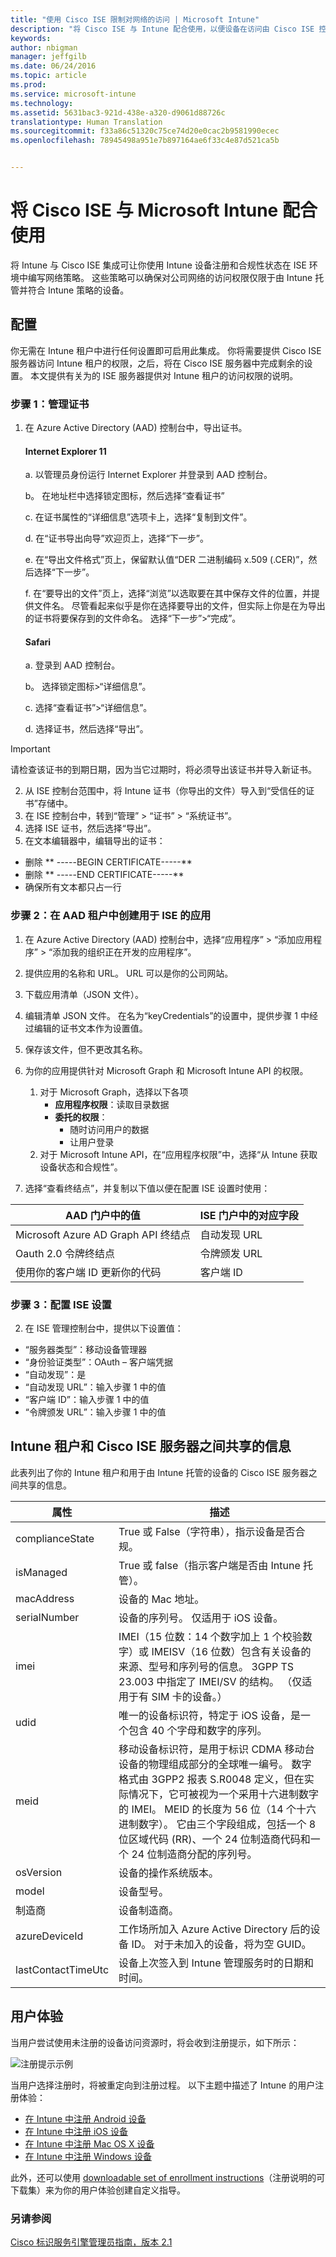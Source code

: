 ```yaml
---
title: "使用 Cisco ISE 限制对网络的访问 | Microsoft Intune"
description: "将 Cisco ISE 与 Intune 配合使用，以便设备在访问由 Cisco ISE 控制的 WiFi 和 VPN 前已注册 Intune 并且符合策略。"
keywords: 
author: nbigman
manager: jeffgilb
ms.date: 06/24/2016
ms.topic: article
ms.prod: 
ms.service: microsoft-intune
ms.technology: 
ms.assetid: 5631bac3-921d-438e-a320-d9061d88726c
translationtype: Human Translation
ms.sourcegitcommit: f33a86c51320c75ce74d20e0cac2b9581990ecec
ms.openlocfilehash: 78945498a951e7b897164ae6f33c4e87d521ca5b


---
```


# 将 Cisco ISE 与 Microsoft Intune 配合使用
将 Intune 与 Cisco ISE 集成可让你使用 Intune 设备注册和合规性状态在 ISE 环境中编写网络策略。 这些策略可以确保对公司网络的访问权限仅限于由 Intune 托管并符合 Intune 策略的设备。 

## 配置

你无需在 Intune 租户中进行任何设置即可启用此集成。 你将需要提供 Cisco ISE 服务器访问 Intune 租户的权限，之后，将在 Cisco ISE 服务器中完成剩余的设置。 本文提供有关为的 ISE 服务器提供对 Intune 租户的访问权限的说明。 

### 步骤 1：管理证书
1. 在 Azure Active Directory (AAD) 控制台中，导出证书。 

    #### Internet Explorer 11
        
    a. 以管理员身份运行 Internet Explorer 并登录到 AAD 控制台。
  
    b。 在地址栏中选择锁定图标，然后选择“查看证书”
    
    c. 在证书属性的“详细信息”选项卡上，选择“复制到文件”。

    d. 在“证书导出向导”欢迎页上，选择“下一步”。 

    e. 在“导出文件格式”页上，保留默认值“DER 二进制编码 x.509 (.CER)”，然后选择“下一步”。  

    f. 在“要导出的文件”页上，选择“浏览”以选取要在其中保存文件的位置，并提供文件名。 尽管看起来似乎是你在选择要导出的文件，但实际上你是在为导出的证书将要保存到的文件命名。 选择“下一步”&gt;“完成”。

    #### Safari
    
    a. 登录到 AAD 控制台。

    b。 选择锁定图标&gt;“详细信息”。
    
    c. 选择“查看证书”&gt;“详细信息”。

    d. 选择证书，然后选择“导出”。  


> [!IMPORTANT]
> 请检查该证书的到期日期，因为当它过期时，将必须导出该证书并导入新证书。

    

2. 从 ISE 控制台范围中，将 Intune 证书（你导出的文件）导入到“受信任的证书”存储中。
3. 在 ISE 控制台中，转到“管理” > “证书” > “系统证书”。
4. 选择 ISE 证书，然后选择“导出”。
5. 在文本编辑器中，编辑导出的证书：
 - 删除 ** -----BEGIN CERTIFICATE-----**
 - 删除 ** -----END CERTIFICATE-----**
 - 确保所有文本都只占一行

### 步骤 2：在 AAD 租户中创建用于 ISE 的应用
1. 在 Azure Active Directory (AAD) 控制台中，选择“应用程序” > “添加应用程序” > “添加我的组织正在开发的应用程序”。
2. 提供应用的名称和 URL。 URL 可以是你的公司网站。
3. 下载应用清单（JSON 文件）。
4. 编辑清单 JSON 文件。 在名为“keyCredentials”的设置中，提供步骤 1 中经过编辑的证书文本作为设置值。
5. 保存该文件，但不更改其名称。
6. 为你的应用提供针对 Microsoft Graph 和 Microsoft Intune API 的权限。
    1. 对于 Microsoft Graph，选择以下各项
        - **应用程序权限**：读取目录数据
        - **委托的权限**： 
            - 随时访问用户的数据
          - 让用户登录
   2. 对于 Microsoft Intune API，在“应用程序权限”中，选择“从 Intune 获取设备状态和合规性”。

7. 选择“查看终结点”，并复制以下值以便在配置 ISE 设置时使用：

|AAD 门户中的值|ISE 门户中的对应字段|
|-------------------|---------------------------------|
|Microsoft Azure AD Graph API 终结点|自动发现 URL|
|Oauth 2.0 令牌终结点|令牌颁发 URL|
|使用你的客户端 ID 更新你的代码|客户端 ID|


### 步骤 3：配置 ISE 设置 
2. 在 ISE 管理控制台中，提供以下设置值： 
  - “服务器类型”：移动设备管理器
  - “身份验证类型”：OAuth – 客户端凭据
  - “自动发现”：是
  - “自动发现 URL”：输入步骤 1 中的值
  - “客户端 ID”：输入步骤 1 中的值
  - “令牌颁发 URL”：输入步骤 1 中的值



## Intune 租户和 Cisco ISE 服务器之间共享的信息
此表列出了你的 Intune 租户和用于由 Intune 托管的设备的 Cisco ISE 服务器之间共享的信息。

|属性|  描述|
|---------------|------------------------------------------------------------|
|complianceState|   True 或 False（字符串），指示设备是否合规。|
|isManaged| True 或 false（指示客户端是否由 Intune 托管）。|
|macAddress|设备的 Mac 地址。|
|serialNumber|设备的序列号。 仅适用于 iOS 设备。|
|imei|IMEI（15 位数：14 个数字加上 1 个校验数字）或 IMEISV（16 位数）包含有关设备的来源、型号和序列号的信息。 3GPP TS 23.003 中指定了 IMEI/SV 的结构。 （仅适用于有 SIM 卡的设备。）|
|udid|唯一的设备标识符，特定于 iOS 设备，是一个包含 40 个字母和数字的序列。|
|meid|移动设备标识符，是用于标识 CDMA 移动台设备的物理组成部分的全球唯一编号。 数字格式由 3GPP2 报表 S.R0048 定义，但在实际情况下，它可被视为一个采用十六进制数字的 IMEI。 MEID 的长度为 56 位（14 个十六进制数字）。 它由三个字段组成，包括一个 8 位区域代码 (RR)、一个 24 位制造商代码和一个 24 位制造商分配的序列号。| 
|osVersion| 设备的操作系统版本。
|model|设备型号。
|制造商|设备制造商。
|azureDeviceId| 工作场所加入 Azure Active Directory 后的设备 ID。 对于未加入的设备，将为空 GUID。|
|lastContactTimeUtc|设备上次签入到 Intune 管理服务时的日期和时间。 


## 用户体验

当用户尝试使用未注册的设备访问资源时，将会收到注册提示，如下所示：

![注册提示示例](../media/cisco-ise-user-iphone.png)

当用户选择注册时，将被重定向到注册过程。 以下主题中描述了 Intune 的用户注册体验：

- [在 Intune 中注册 Android 设备](/intune/end-user/enroll-your-device-in-Intune-android)</br>
- [在 Intune 中注册 iOS 设备](/intune/end-user/enroll-your-device-in-intune-ios)</br>
- [在 Intune 中注册 Mac OS X 设备](/intune/end-user/enroll-your-device-in-intune-mac-os-x)</br>
- [在 Intune 中注册 Windows 设备](/intune/end-user/enroll-your-device-in-intune-windows)</br> 

此外，还可以使用 [downloadable set of enrollment instructions](https://gallery.technet.microsoft.com/End-user-Intune-enrollment-55dfd64a)（注册说明的可下载集）来为你的用户体验创建自定义指导。


### 另请参阅

[Cisco 标识服务引擎管理员指南，版本 2.1](http://www.cisco.com/c/en/us/td/docs/security/ise/2-1/admin_guide/b_ise_admin_guide_21/b_ise_admin_guide_20_chapter_01000.html#task_820C9C2A1A6647E995CA5AAB01E1CDEF)




<!--HONumber=Jun16_HO4-->



